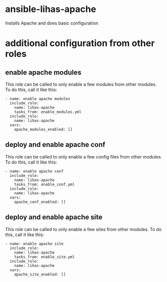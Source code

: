 # ansible-lihas-apache
Installs Apache and does basic configuration

# additional configuration from other roles
## enable apache modules
This role can be called to only enable a few modules from other modules. To do this, call it like this:
```
- name: enable apache modules
  include_role:
    name: lihas-apache
    tasks_from: enable_modules.yml
  include_role:
    name: lihas-apache
  vars:
    apache_modules_enabled: []
```
## deploy and enable apache conf
This role can be called to only enable a few config files from other modules. To do this, call it like this:
```
- name: enable apache conf
  include_role:
    name: lihas-apache
    tasks_from: enable_conf.yml
  include_role:
    name: lihas-apache
  vars:
    apache_conf_enabled: []
```
## deploy and enable apache site
This role can be called to only enable a few sites from other modules. To do this, call it like this:
```
- name: enable apache site
  include_role:
    name: lihas-apache
    tasks_from: enable_site.yml
  include_role:
    name: lihas-apache
  vars:
    apache_site_enabled: []
```

